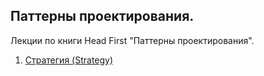 ## Паттерны проектирования.

Лекции по книги Head First "Паттерны проектирования".

1. [Стратегия (Strategy)](Strategy/readme.md)